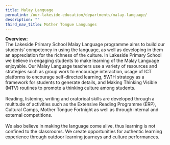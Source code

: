 ```yaml
---
title: Malay Language
permalink: /our-lakeside-education/departments/malay-language/
description: ""
third_nav_title: Mother Tongue Languages
---
```


<b>Overview:</b>
<br>
The Lakeside Primary School Malay Language programme aims to build our students’ competency in using the language, as well as developing in them an appreciation for the richness of the culture. In Lakeside Primary School we believe in engaging students to make learning of the Malay Language enjoyable. Our Malay Language teachers use a variety of resources and strategies such as group work to encourage interaction, usage of ICT platforms to encourage self-directed learning, 5W1H strategy as a framework for students to generate details, and Making Thinking Visible (MTV) routines to promote a thinking culture among students.
</br></br>
Reading, listening, writing and oratorical skills are developed through a multitude of activities such as the Extensive Reading Programme (ERP), Cultural Camps, Mother Tongue Fortnight as well as through internal and external competitions.
</br></br>
We also believe in making the language come alive, thus learning is not confined to the classrooms. We create opportunities for authentic learning experience through outdoor learning journeys and culture performances.